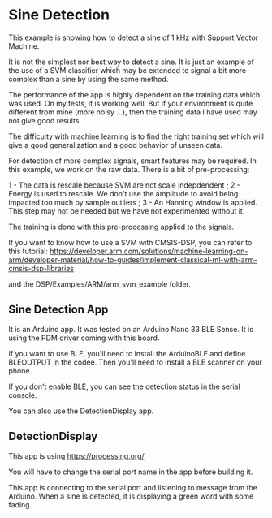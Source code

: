 # Sine Detection

This example is showing how to detect a sine of 1 kHz with Support Vector Machine.

It is not the simplest nor best way to detect a sine. It is just an example of the use of a SVM classifier which may be extended to signal a bit more complex than a sine by using the same method.

The performance of the app is highly dependent on the training data which was used.
On my tests, it is working well. But if your environment is quite different from mine (more noisy ...), then the training data I have used may not give good results.

The difficulty with machine learning is to find the right training set which will give a good generalization and a good behavior of unseen data.

For detection of more complex signals, smart features may be required. In this example, we work on the raw data. There is a bit of pre-processing:

1 - The data is rescale because SVM are not scale indepdendent ;
2 - Energy is used to rescale. We don't use the amplitude to avoid being impacted too much by sample outliers ;
3 - An Hanning window is applied. This step may not be needed but we have not experimented without it.

The training is done with this pre-processing applied to the signals.

If you want to know how to use a SVM with CMSIS-DSP, you can refer to this tutorial:
https://developer.arm.com/solutions/machine-learning-on-arm/developer-material/how-to-guides/implement-classical-ml-with-arm-cmsis-dsp-libraries

and the DSP/Examples/ARM/arm_svm_example folder.

## Sine Detection App

It is an Arduino app. It was tested on an Arduino Nano 33 BLE Sense.
It is using the PDM driver coming with this board.

If you want to use BLE, you'll need to install the ArduinoBLE and define BLEOUTPUT in the codee.
Then you'll need to install a BLE scanner on your phone.

If you don't enable BLE, you can see the detection status in the serial console.

You can also use the DetectionDisplay app.

## DetectionDisplay 

This app is using https://processing.org/

You will have to change the serial port name in the app before building it.

This app is connecting to the serial port and listening to message from the Arduino.
When a sine is detected, it is displaying a green word with some fading.




